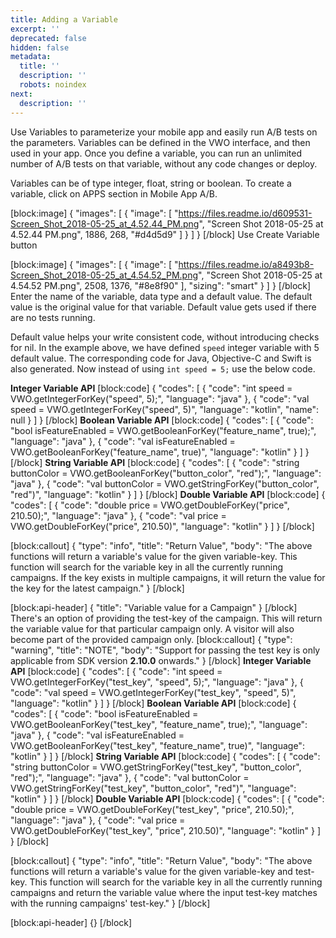 ```yaml
---
title: Adding a Variable
excerpt: ''
deprecated: false
hidden: false
metadata:
  title: ''
  description: ''
  robots: noindex
next:
  description: ''
---
```

Use Variables to parameterize your mobile app and easily run A/B tests on the parameters.
Variables can be defined in the VWO interface, and then used in your app. Once you define a variable, you can run an unlimited number of A/B tests on that variable, without any code changes or deploy.

Variables can be of type integer, float, string or boolean.
To create a variable, click on APPS section in Mobile App A/B.

[block:image]
{
  "images": [
    {
      "image": [
        "https://files.readme.io/d609531-Screen_Shot_2018-05-25_at_4.52.44_PM.png",
        "Screen Shot 2018-05-25 at 4.52.44 PM.png",
        1886,
        268,
        "#d4d5d9"
      ]
    }
  ]
}
[/block]
Use Create Variable button

[block:image]
{
  "images": [
    {
      "image": [
        "https://files.readme.io/a8493b8-Screen_Shot_2018-05-25_at_4.54.52_PM.png",
        "Screen Shot 2018-05-25 at 4.54.52 PM.png",
        2508,
        1376,
        "#8e8f90"
      ],
      "sizing": "smart"
    }
  ]
}
[/block]
Enter the name of the variable, data type and a default value.
The default value is the original value for that variable. Default value gets used if there are no tests running.

Default value helps your write consistent code, without introducing checks for nil.
In the example above, we have defined ```speed``` integer variable with 5 default value.
The corresponding code for Java, Objective-C and Swift is also generated.
Now instead of using ```int speed = 5;``` use the below code.

**Integer Variable API** 
[block:code]
{
  "codes": [
    {
      "code": "int speed = VWO.getIntegerForKey(\"speed\", 5);",
      "language": "java"
    },
    {
      "code": "val speed = VWO.getIntegerForKey(\"speed\", 5)",
      "language": "kotlin",
      "name": null
    }
  ]
}
[/block]
**Boolean Variable API** 
[block:code]
{
  "codes": [
    {
      "code": "bool isFeatureEnabled = VWO.getBooleanForKey(\"feature_name\", true);",
      "language": "java"
    },
    {
      "code": "val isFeatureEnabled = VWO.getBooleanForKey(\"feature_name\", true)",
      "language": "kotlin"
    }
  ]
}
[/block]
**String Variable API** 
[block:code]
{
  "codes": [
    {
      "code": "string buttonColor = VWO.getBooleanForKey(\"button_color\", \"red\");",
      "language": "java"
    },
    {
      "code": "val buttonColor = VWO.getStringForKey(\"button_color\", \"red\")",
      "language": "kotlin"
    }
  ]
}
[/block]
**Double Variable API** 
[block:code]
{
  "codes": [
    {
      "code": "double price = VWO.getDoubleForKey(\"price\", 210.50);",
      "language": "java"
    },
    {
      "code": "val price = VWO.getDoubleForKey(\"price\", 210.50)",
      "language": "kotlin"
    }
  ]
}
[/block]

[block:callout]
{
  "type": "info",
  "title": "Return Value",
  "body": "The above functions will return a variable's value for the given variable-key. This function will search for the variable key in all the currently running campaigns. If the key exists in multiple campaigns, it will return the value for the key for the latest campaign."
}
[/block]

[block:api-header]
{
  "title": "Variable value for a Campaign"
}
[/block]
There's an option of providing the test-key of the campaign. This will return the variable value for that particular campaign only. A visitor will also become part of the provided campaign only.
[block:callout]
{
  "type": "warning",
  "title": "NOTE",
  "body": "Support for passing the test key is only applicable from SDK version **2.10.0** onwards."
}
[/block]
**Integer Variable API** 
[block:code]
{
  "codes": [
    {
      "code": "int speed = VWO.getIntegerForKey(\"test_key\", \"speed\", 5);",
      "language": "java"
    },
    {
      "code": "val speed = VWO.getIntegerForKey(\"test_key\", \"speed\", 5)",
      "language": "kotlin"
    }
  ]
}
[/block]
**Boolean Variable API** 
[block:code]
{
  "codes": [
    {
      "code": "bool isFeatureEnabled = VWO.getBooleanForKey(\"test_key\", \"feature_name\", true);",
      "language": "java"
    },
    {
      "code": "val isFeatureEnabled = VWO.getBooleanForKey(\"test_key\", \"feature_name\", true)",
      "language": "kotlin"
    }
  ]
}
[/block]
**String Variable API** 
[block:code]
{
  "codes": [
    {
      "code": "string buttonColor = VWO.getStringForKey(\"test_key\", \"button_color\", \"red\");",
      "language": "java"
    },
    {
      "code": "val buttonColor = VWO.getStringForKey(\"test_key\", \"button_color\", \"red\")",
      "language": "kotlin"
    }
  ]
}
[/block]
**Double Variable API** 
[block:code]
{
  "codes": [
    {
      "code": "double price = VWO.getDoubleForKey(\"test_key\", \"price\", 210.50);",
      "language": "java"
    },
    {
      "code": "val price = VWO.getDoubleForKey(\"test_key\", \"price\", 210.50)",
      "language": "kotlin"
    }
  ]
}
[/block]

[block:callout]
{
  "type": "info",
  "title": "Return Value",
  "body": "The above functions will return a variable's value for the given variable-key and test-key. This function will search for the variable key in all the currently running campaigns and return the variable value where the input test-key matches with the running campaigns' test-key."
}
[/block]

[block:api-header]
{}
[/block]